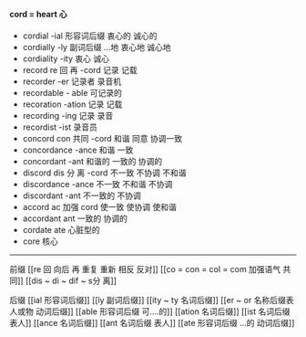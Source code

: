 #### cord = heart 心
- cordial  -ial 形容词后缀 衷心的 诚心的
- cordially -ly 副词后缀 ...地  衷心地 诚心地
- cordiality -ity 衷心 诚心
- record re 回 再  -cord 记录 记载
- recorder -er 记录者 录音机
- recordable - able 可记录的
- recoration -ation 记录 记载
- recording -ing  记录 录音
- recordist -ist 录音员
- concord  con 共同 -cord 和谐 同意  协调一致
- concordance -ance 和谐 一致 
- concordant -ant  和谐的 一致的 协调的
- discord dis 分 离  -cord  不一致 不协调 不和谐
- discordance -ance 不一致 不和谐 不协调
- discordant -ant 不一致的 不协调
- accord ac 加强  cord  使一致 使协调  使和谐
- accordant ant  一致的 协调的
- cordate ate 心脏型的
- core 核心

----
前缀 
[[re  回 向后  再 重复 重新 相反 反对]]
[[co = con  = col = com  加强语气 共同]]
[[dis  ~ di ~ dif ~ s分 离]]


后缀
[[ial 形容词后缀]]
[[ly 副词后缀]]
[[ity  ~ ty 名词后缀]]
[[er  ~ or 名称后缀表人或物 动词后缀]]
[[able  形容词后缀 可....的]]
[[ation 名词后缀]]
[[ist  名词后缀 表人]]
[[ance 名词后缀]]
[[ant 名词后缀 表人]]
[[ate 形容词后缀  ...的 动词后缀]]